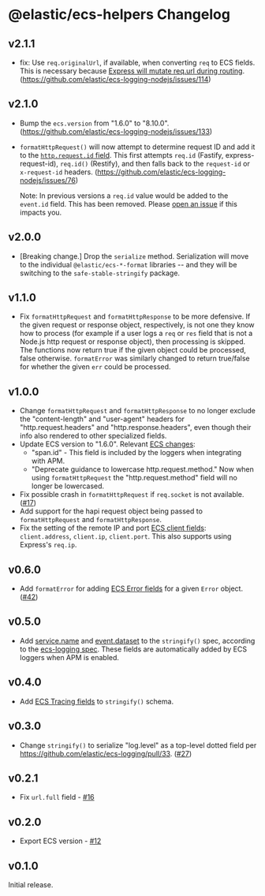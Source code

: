 # @elastic/ecs-helpers Changelog

## v2.1.1

- fix: Use `req.originalUrl`, if available, when converting `req` to ECS fields.
  This is necessary because [Express will mutate req.url during routing](https://expressjs.com/en/4x/api.html#req.originalUrl).
  (https://github.com/elastic/ecs-logging-nodejs/issues/114)

## v2.1.0

- Bump the `ecs.version` from "1.6.0" to "8.10.0".
  (https://github.com/elastic/ecs-logging-nodejs/issues/133)

- `formatHttpRequest()` will now attempt to determine request ID and add it
  to the [`http.request.id` field](https://www.elastic.co/guide/en/ecs/current/ecs-http.html#field-http-request-id).
  This first attempts `req.id` (Fastify, express-request-id), `req.id()`
  (Restify), and then falls back to the `request-id` or `x-request-id` headers.
  (https://github.com/elastic/ecs-logging-nodejs/issues/76)

  Note: In previous versions a `req.id` value would be added to the `event.id`
  field. This has been removed. Please [open an issue](https://github.com/elastic/ecs-logging-nodejs/issues/new)
  if this impacts you.


## v2.0.0

- [Breaking change.] Drop the `serialize` method. Serialization will move to
  the individual `@elastic/ecs-*-format` libraries -- and they will be
  switching to the `safe-stable-stringify` package.

## v1.1.0

- Fix `formatHttpRequest` and `formatHttpResponse` to be more defensive. If
  the given request or response object, respectively, is not one they know
  how to process (for example if a user logs a `req` or `res` field that
  is not a Node.js http request or response object), then processing is skipped.
  The functions now return true if the given object could be processed,
  false otherwise. `formatError` was similarly changed to return true/false for
  whether the given `err` could be processed.

## v1.0.0

- Change `formatHttpRequest` and `formatHttpResponse` to no longer exclude
  the "content-length" and "user-agent" headers for "http.request.headers"
  and "http.response.headers", even though their info also rendered to
  other specialized fields.
- Update ECS version to "1.6.0". Relevant [ECS changes](https://github.com/elastic/ecs/blob/master/CHANGELOG.md#160):
  - "span.id" - This field is included by the loggers when integrating with APM.
  - "Deprecate guidance to lowercase http.request.method."
    Now when using `formatHttpRequest` the "http.request.method" field will no
    longer be lowercased.
- Fix possible crash in `formatHttpRequest` if `req.socket` is not available.
  ([#17](https://github.com/elastic/ecs-logging-nodejs/issues/17))
- Add support for the hapi request object being passed to `formatHttpRequest`
  and `formatHttpResponse`.
- Fix the setting of the remote IP and port
  [ECS client fields](https://www.elastic.co/guide/en/ecs/current/ecs-client.html):
  `client.address`, `client.ip`, `client.port`. This also supports using
  Express's `req.ip`.

## v0.6.0

- Add `formatError` for adding [ECS Error fields](https://www.elastic.co/guide/en/ecs/current/ecs-error.html)
  for a given `Error` object.
  ([#42](https://github.com/elastic/ecs-logging-nodejs/pull/42))

## v0.5.0

- Add [service.name](https://www.elastic.co/guide/en/ecs/current/ecs-service.html#field-service-name)
  and [event.dataset](https://www.elastic.co/guide/en/ecs/current/ecs-event.html#field-event-dataset)
  to the `stringify()` spec, according to the
  [ecs-logging spec](https://github.com/elastic/ecs-logging/blob/7fc00daf3da87e749b0053c592eca61a38afc6ce/spec/spec.json#L62-L87).
  These fields are automatically added by ECS loggers when APM is enabled.

## v0.4.0

- Add [ECS Tracing fields](https://www.elastic.co/guide/en/ecs/current/ecs-tracing.html)
  to `stringify()` schema.

## v0.3.0

- Change `stringify()` to serialize "log.level" as a top-level dotted field
  per <https://github.com/elastic/ecs-logging/pull/33>.
  ([#27](https://github.com/elastic/ecs-logging-nodejs/pull/27))

## v0.2.1

- Fix `url.full` field - [#16](https://github.com/elastic/ecs-logging-nodejs/pull/16)

## v0.2.0

- Export ECS version - [#12](https://github.com/elastic/ecs-logging-nodejs/pull/12)

## v0.1.0

Initial release.
